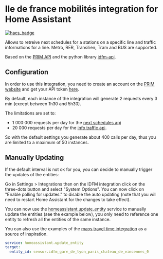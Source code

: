 # Ile de france mobilités integration for Home Assistant

[![hacs_badge](https://img.shields.io/badge/HACS-Default-41BDF5.svg?style=for-the-badge)](https://github.com/hacs/integration)

Allows to retreive next schedules for a stations on a specific line and traffic informations for a line. Metro, RER, Transilien, Tram and BUS are supported.

Based on the [PRIM API](https://prim.iledefrance-mobilites.fr) and the python library [idfm-api](https://github.com/droso-hass/idfm-api).

## Configuration

In order to use this integration, you need to create an account on the [PRIM website](https://prim.iledefrance-mobilites.fr) and get your API token [here](https://prim.iledefrance-mobilites.fr/fr/mon-jeton-api).

By default, each instance of the integration will generate 2 requests every 3 min (except between 1h30 and 5h30).

The limitations are set to:
 - 1 000 000 requests per day for the [next schedules api](https://prim.iledefrance-mobilites.fr/fr/donnees-dynamiques/idfm-ivtr-requete_unitaire?type=k)
 - 20 000 requests per day for the [info traffic api](https://prim.iledefrance-mobilites.fr/fr/donnees-dynamiques/idfm-ivtr-info_trafic?type=k&apiId=idfm-ivtr-info_trafic).

So with the default settings you generate about 400 calls per day, thus you are limited to a maximum of 50 instances.

## Manually Updating

If the default interval is not ok for you, you can decide to manually trigger the updates of the entities:

Go in Settings > Integrations then on the IDFM integration click on the three-dots button and select "System Options". You can now click on "Enable polling for updates." to disable the auto updating (note that you will need to restart Home Assistant for the changes to take effect).

You can now use the [homeassistant.update_entity](https://www.home-assistant.io/integrations/homeassistant/#service-homeassistantupdate_entity) service to manually update the entities (see the example below), you only need to reference one entity to refresh all the entities of the same instance.

You can also use the examples of the [maps travel time integration](https://www.home-assistant.io/integrations/google_travel_time/#updating-sensors-on-demand-using-automation) as a source of inspiration.

```yaml
service: homeassistant.update_entity
target:
  entity_id: sensor.idfm_gare_de_lyon_paris_chateau_de_vincennes_0
```